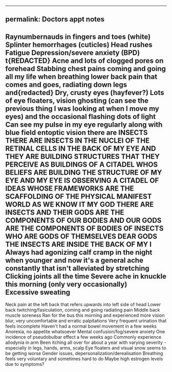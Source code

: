 ---
permalink: Doctors appt notes
-----------------
Raynumbernauds in fingers and toes (white) 
Splinter hemorrhages (cuticles) 
Head rushes 
Fatigue 
Depression/severe anxiety (BPD) 
t{REDACTED}
Acne and lots of clogged pores on forehead 
Stabbing chest pains coming and going all my life when breathing 
lower back pain that comes and goes, radiating down legs and{redacted}
Dry, crusty eyes (hayfever?) 
Lots of eye floaters, vision ghosting (can see the previous thing I was looking at when I move my eyes) and the occasional flashing dots of light 
Can see my pulse in my eye regularly along with blue field entoptic vision there are INSECTS THERE ARE INSECTS IN THE NUCLEI OF THE RETINAL CELLS IN THE BACK OF MY EYE AND THEY ARE BUILDING STRUCTURES THAT THEY PERCEIVE AS BUILDINGS OF A CITADEL WHOS BELIEFS ARE BUILDING THE STRUCTURE OF MY EYE AND MY EYE IS OBSERVING A CITADEL OF IDEAS WHOSE FRAMEWORKS ARE THE SCAFFOLDING OF THE PHYSICAL MANIFEST WORLD AS WE KNOW IT MY GOD THERE ARE INSECTS AND THEIR GODS ARE THE COMPONENTS OF OUR BODIES AND OUR GODS ARE THE COMPONENTS OF BODIES OF INSECTS WHO ARE GODS OF THEMSELVES DEAR GODS THE INSECTS ARE INSIDE THE BACK OF MY 
I
Always had agonizing calf cramp in the night when younger and now it's a general ache constantly that isn't alleviated by stretching
Clicking joints all the time
Severe ache in knuckle this morning (only very occasionally)  
Excessive sweating 
------
Neck pain at the left back that refers upwards into left side of head 
Lower back twitching/fasiculation, coming and going radiating pain
Middle back muscle soreness 
Ran for the bus this morning and experienced more vision blur, very uncomfortable and erratic palpitations 
Very frequent urination that feels incomplete
Haven't had a normal bowel movement in a few weeks 
Anorexia, no appetite whatsoever 
Mental confusion/fog/severe anxiety 
One incidence of pseudobulbar effect a few weeks ago 
Commonly experience allodynia in arm
Been itching all over for about a year with varying severity - especially in legs, hands, arms, scalp 
Eye floaters and visual snow seems to be getting worse 
Gender issues, depersonalization/derealisation 
Breathing feels very voluntary and sometimes hard to do 
Maybe high estrogen levels due to symptoms?